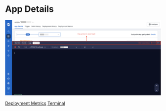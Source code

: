 # App Details

![](../../.gitbook/assets/terminal-open.png)

[Deployment Metrics](deployment-metrics.md)
[Terminal](terminal.md)
